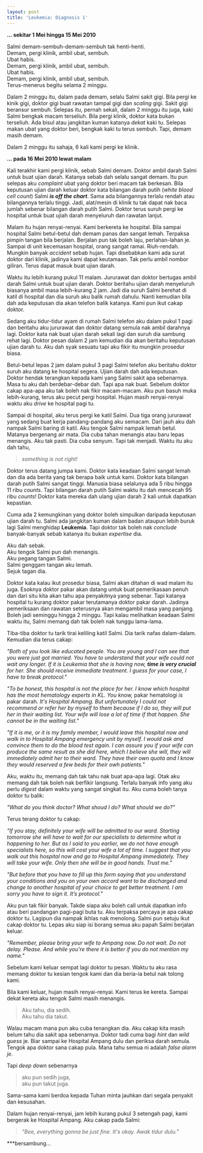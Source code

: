 ```yaml
---
layout: post
title: 'Leukemia: Diagnosis 1'
---
```


**... sekitar 1 Mei hingga 15 Mei 2010**

Salmi demam-sembuh-demam-sembuh tak henti-henti.  
Demam, pergi klinik, ambil ubat, sembuh.  
Ubat habis.  
Demam, pergi klinik, ambil ubat, sembuh.  
Ubat habis.  
Demam, pergi klinik, ambil ubat, sembuh.  
Terus-menerus begitu selama 2 minggu.  

Dalam 2 minggu itu, dalam pada demam, selalu Salmi sakit gigi. Bila pergi ke kinik gigi, doktor gigi buat rawatan tampal gigi dan *scaling* gigi. Sakit gigi beransur sembuh. Selepas itu, pernah sekali, dalam 2 minggu itu juga, kaki Salmi bengkak macam terseliuh. Bila pergi klinik, doktor kata bukan terseliuh. Ada bisul atau jangkitan kuman katanya *dekat* kaki tu. Selepas makan ubat yang doktor beri, bengkak kaki tu terus sembuh. Tapi, demam masih demam.

Dalam 2 minggu itu sahaja, 6 kali kami pergi ke klinik.


**... pada 16 Mei 2010 lewat malam**

Kali terakhir kami pergi klinik, sebab Salmi demam. Doktor ambil darah Salmi untuk buat ujian darah. Katanya sebab dah selalu sangat demam. Itu pun selepas aku *complaint* ubat yang doktor beri macam tak berkesan. Bila keputusan ujian darah keluar doktor kata bilangan darah putih (*white blood cell count*) Salmi *__is off the chart__*. Sama ada bilangannya terlalu rendah atau bilangannya terlalu tinggi. Jadi, alat/mesin di klinik tu tak dapat nak baca jumlah sebenar bilangan darah putih Salmi. Doktor terus suruh pergi ke hospital untuk buat ujiah darah menyeluruh dan rawatan lanjut.

Malam itu hujan renyai-renyai. Kami berkereta ke hospital. Bila sampai hospital Salmi betul-betul dah demam panas dan sangat lemah. Terpaksa pimpin tangan bila berjalan. Berjalan pun tak boleh laju, perlahan-lahan je. Sampai di unit kecemasan hospital, orang sangat ramai. Riuh-rendah. Mungkin banyak *accident* sebab hujan. Tapi disebabkan kami ada surat doktor dari klinik, jadinya kami dapat keutamaan. Tak perlu ambil nombor giliran. Terus dapat masuk buat ujian darah.

Waktu itu lebih kurang pukul 11 malam. Jururawat dan doktor bertugas ambil darah Salmi untuk buat ujian darah. Doktor beritahu ujian darah menyeluruh biasanya ambil masa lebih-kurang 2 jam. Jadi dia suruh Salmi berehat di katil di hospital dan dia suruh aku balik rumah dahulu. Nanti kemudian bila dah ada keputusan dia akan telefon balik katanya. Kami pun ikut cakap doktor.

Sedang aku tidur-tidur ayam di rumah Salmi telefon aku dalam pukul 1 pagi dan beritahu aku jururawat dan doktor datang semula nak ambil darahnya lagi. Doktor kata nak buat ujian darah sekali lagi dan suruh dia sambung rehat lagi. Doktor pesan dalam 2 jam kemudian dia akan beritahu keputusan ujian darah tu. Aku dah syak sesuatu tapi aku fikir itu mungkin prosedur biasa.

Betul-betul lepas 2 jam dalam pukul 3 pagi Salmi telefon aku beritahu doktor suruh aku datang ke hospital segera. Ujian darah dah ada keputusan. Doktor hendak terangkan kepada kami yang Salmi sakit apa sebenarnya. Masa tu aku dah berdebar-debar dah. Tapi apa nak buat. Sebelum doktor cakap apa-apa aku tak boleh nak fikir macam-macam. Aku pun basuh muka lebih-kurang, terus aku pecut pergi hospital. Hujan masih renyai-renyai waktu aku *drive* ke hospital pagi tu.

Sampai di hospital, aku terus pergi ke katil Salmi. Dua tiga orang jururawat yang sedang buat kerja pandang-pandang aku semacam. Dari jauh aku dah nampak Salmi baring di katil. Aku tengok Salmi nampak lemah betul. Matanya bergenang air mata. Dia cuba tahan menangis atau baru lepas menangis. Aku tak pasti. Dia cuba senyum. Tapi tak menjadi. Waktu itu aku dah tahu, 

> *something is not right!*

Doktor terus datang jumpa kami. Doktor kata keadaan Salmi sangat lemah dan dia ada berita yang tak berapa baik untuk kami. Doktor kata bilangan darah putih Salmi sangat tinggi. Manusia biasa selalunya ada 5 ribu hingga 11 ribu *counts*. Tapi bilangan darah putih Salmi waktu itu dah mencecah 95 ribu *counts*! Doktor kata mereka dah ulang ujian darah 2 kali untuk dapatkan kepastian. 

Cuma ada 2 kemungkinan yang doktor boleh simpulkan daripada keputusan ujian darah tu. Salmi ada jangkitan kuman dalam badan ataupun lebih buruk lagi Salmi menghidap **Leukemia**. Tapi doktor tak boleh nak *conclude* banyak-banyak sebab katanya itu bukan *expertise* dia.

Aku dah sebak.  
Aku tengok Salmi pun dah menangis.  
Aku pegang tangan Salmi.  
Salmi genggam tangan aku lemah.  
Sejuk tagan dia.  

Doktor kata kalau ikut prosedur biasa, Salmi akan ditahan di wad malam itu juga. Esoknya doktor pakar akan datang untuk buat pemerikasaan penuh dan dari situ kita akan tahu apa penyakitnya yang sebenar. Tapi katanya hospital tu kurang doktor pakar terutamanya doktor pakar darah. Jadinya pemeriksaan dan rawatan seterusnya akan mengambil masa yang panjang. Boleh jadi seminggu hingga 2 minggu. Tapi kalau melihatkan keadaan Salmi waktu itu, Salmi memang dah tak boleh nak tunggu lama-lama.

Tiba-tiba doktor tu tarik tirai keliling katil Salmi. Dia tarik nafas dalam-dalam. Kemudian dia terus cakap:

*"Both of you look like educated people. You are young and I can see that you were just got married. You have to understand that your wife could not wait any longer. If it is Leukemia that she is having now, __time is very crucial__ for her. She should receive immediate treatment. I guess for your case, I have to break protocol."*

*"To be honest, this hospital is not the place for her. I know which hospital has the most hematology experts in KL. You know,* pakar hematologi *is* pakar darah. *It's Hospital Ampang. But unfortunately I could not recommend or refer her by myself to them because if I do so, they will put her in their waiting list. Your wife will lose a lot of time if that happen. She cannot be in the waiting list."*

*"If it is me, or it is my family member, I would leave this hospital now and walk in to Hospital Ampang emergency unit by myself. I would ask and convince them to do the blood test again. I can assure you if your wife can produce the same result as she did here, which I believe she will, they will immediately admit her to their ward. They have their own quota and I know they would reserved a few beds for their owh patients."*

Aku, waktu itu, memang dah tak tahu nak buat apa-apa lagi. Otak aku memang dah tak boleh nak berfikir langsung. Terlalu banyak info yang aku perlu *digest* dalam waktu yang sangat singkat itu. Aku cuma boleh tanya doktor tu balik:

*"What do you think doctor? What shoud I do? What should we do?"*

Terus terang doktor tu cakap:

*"If you stay, definitely your wife will be admitted to our ward. Starting tomorrow she will have to wait for our specialists to determine what is happening to her. But as I said to you earlier, we do not have enough specialists here, so this will cost your wife a lot of time. I suggest that you walk out this hospital now and go to Hospital Ampang immediately. They will take your wife. Only then she will be in good hands. Trust me."*

*"But before that you have to fill up this form saying that you understand your conditions and you on your own accord want to be discharged and change to another hospital of your choice to get better treatment. I am sorry you have to sign it. It’s protocol."*

Aku pun tak fikir banyak. Takde siapa aku boleh call untuk dapatkan info atau beri pandangan pagi-pagi buta tu. Aku terpaksa percaya je apa cakap doktor tu. Lagipun dia nampak ikhlas nak menolong. Salmi pun setuju ikut cakap doktor tu. Lepas aku siap isi borang semua aku papah Salmi berjalan keluar.

*"Remember, please bring your wife to Ampang now. Do not wait. Do not delay. Please. And while you're there it is better if you do not mention my name."*

Sebelum kami keluar sempat lagi doktor tu pesan. Waktu tu aku rasa memang doktor tu kesian tengok kami dan dia beria-ia betul nak tolong kami.

Bila kami keluar, hujan masih renyai-renyai. Kami terus ke kereta. Sampai dekat kereta aku tengok Salmi masih menangis.

> Aku tahu, dia sedih.  
> Aku tahu dia takut.  

Walau macam mana pun aku cuba tenangkan dia. Aku cakap kita masih belum tahu dia sakit apa sebenarnya. Doktor tadi cuma bagi *hint* dan *wild guess* je. Biar sampai ke Hospital Ampang dulu dan periksa darah semula. Tengok apa doktor sana cakap pula. Mana tahu semua ni adalah *false alarm je*. 

Tapi *deep down* sebenarnya  
> aku pun sedih juga,  
> aku pun takut juga.  

Sama-sama kami berdoa kepada Tuhan minta jauhkan dari segala penyakit dan kesusahan.

Dalam hujan renyai-renyai, jam lebih kurang pukul 3 setengah pagi, kami bergerak ke Hospital Ampang. Aku cakap pada Salmi:

> *"Bee, everything gonna be just fine. It's okay. Awak tidur dulu."*

***bersambung...
